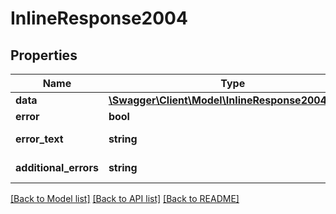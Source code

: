 # InlineResponse2004

## Properties
Name | Type | Description | Notes
------------ | ------------- | ------------- | -------------
**data** | [**\Swagger\Client\Model\InlineResponse2004Data[]**](InlineResponse2004Data.md) |  | [optional] 
**error** | **bool** | Флаг ошибки. | [optional] 
**error_text** | **string** | Описание ошибки. | [optional] 
**additional_errors** | **string** | Дополнительные ошибки. | [optional] 

[[Back to Model list]](../../README.md#documentation-for-models) [[Back to API list]](../../README.md#documentation-for-api-endpoints) [[Back to README]](../../README.md)

